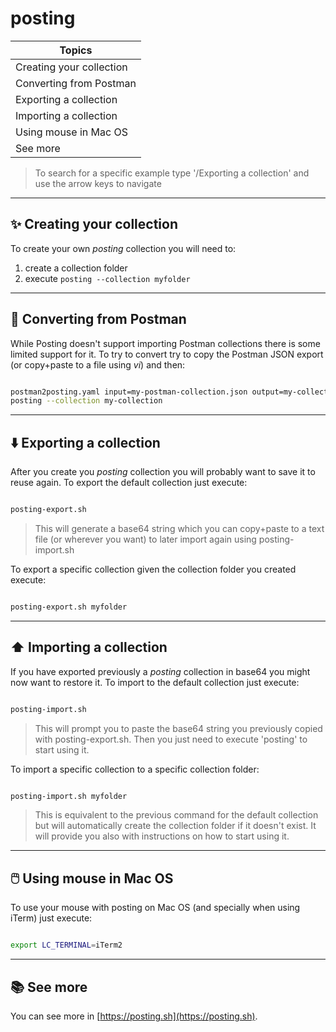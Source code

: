 # posting

| Topics |
|--------------------------|
| Creating your collection |
| Converting from Postman |
| Exporting a collection |
| Importing a collection |
| Using mouse in Mac OS |
| See more |

> To search for a specific example type '/Exporting a collection' and use the arrow keys to navigate

---

## ✨ Creating your collection

To create your own _posting_ collection you will need to:

1. create a collection folder
2. execute ```posting --collection myfolder```

---

## 🔄  Converting from Postman

While Posting doesn't support importing Postman collections there is some limited support for it. To try to convert try to copy the Postman JSON export (or copy+paste to a file using _vi_) and then:

```bash

postman2posting.yaml input=my-postman-collection.json output=my-collection
posting --collection my-collection

```

---

## ⬇️  Exporting a collection 

After you create you _posting_ collection you will probably want to save it to reuse again.
To export the default collection just execute:

```bash

posting-export.sh

```

> This will generate a base64 string which you can copy+paste to a text file (or wherever you want) to later import again using posting-import.sh

To export a specific collection given the collection folder you created execute:

```bash

posting-export.sh myfolder

```

---

## ⬆️  Importing a collection 

If you have exported previously a _posting_ collection in base64 you might now want to restore it.
To import to the default collection just execute:

```bash

posting-import.sh

```

> This will prompt you to paste the base64 string you previously copied with posting-export.sh. Then you just need to execute 'posting' to start using it.

To import a specific collection to a specific collection folder:

```bash

posting-import.sh myfolder

```

> This is equivalent to the previous command for the default collection but will automatically create the collection folder if it doesn't exist. It will provide you also with instructions on how to start using it.

---

## 🖱️ Using mouse in Mac OS

To use your mouse with posting on Mac OS (and specially when using iTerm) just execute:

```bash

export LC_TERMINAL=iTerm2

```

---

## 📚  See more

You can see more in [https://posting.sh](https://posting.sh).
